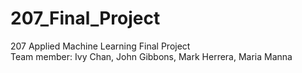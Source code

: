 # 207_Final_Project
207 Applied Machine Learning Final Project<br>
Team member: Ivy Chan, John Gibbons, Mark Herrera, Maria Manna
